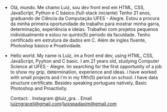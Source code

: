 - Olá, mundo.
Me chamo Luiz, sou dev front end em HTML, CSS, JavaScript, Python e C básico.(full-stack iniciante)
Tenho 21 anos, graduando de Ciência da Computação UFES - Alegre.
Estou a procura da minha primeira oportunidade de trabalho para mostrar minha garra, determinação, experiência e ideias.
Trabalhei com projetos pequenos individualmente e estou no quinto(5) periodo da faculdade.
Tenho certificado em estrutura de dados em C.
Além de ingles fluente, Photoshop básico e Proatividade.


- Hello world.
My name is Luiz, im a front end dev, using HTML, CSS, JavaScript, Pyyhon and C basic.
I am 21 years old, studying Computer Science at UFES - Alegre.
Im searching for the first opportunity of a job to show my grip, determination, experience and ideas.
i have worked with small projects and i'm in my fifth(5) period on school.
I have data structure certificate.
Besides speaking portugues natively, Basic Photoshop and Proactivity.




  Contact:
  . Instagram @luiz_gra.
  . Email luizngraceli@gmail.com/luixspadaxim@gmail.com
